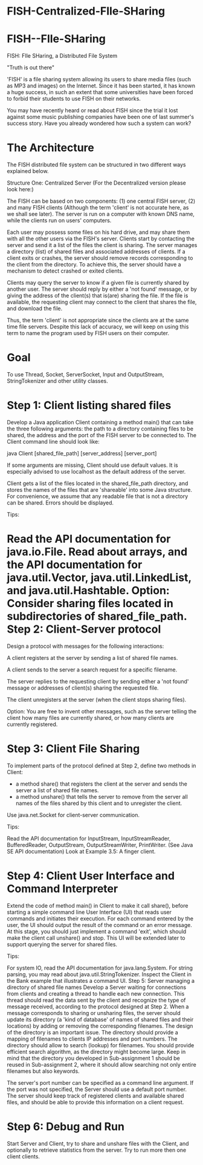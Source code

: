 FISH-Centralized-FIle-SHaring
=============================

FISH--FIle-SHaring
==================

FISH: FIle SHaring, a Distributed File System

"Truth is out there"

'FISH' is a file sharing system allowing its users to share media files (such as MP3 and images) on the Internet. Since it has been started, it has known a huge success, in such an extent that some universities have been forced to forbid their students to use FISH on their networks.

You may have recently heard or read about FISH since the trial it lost against some music publishing companies have been one of last summer's success story. Have you already wondered how such a system can work?


The Architecture
==================

The FISH distributed file system can be structured in two different ways explained below.

Structure One: Centralized Server (For the Decentralized version please look here:)

The FISH can be based on two components: (1) one central FISH server,  (2) and many FISH clients (Although the term 'client' is not accurate here, as we shall see later). The server is run on a computer  with known DNS name, while the clients run on users' computers.

Each user may possess some files on his hard drive, and may share them with all the other users via the FISH's server. Clients start by contacting the server and send it a list of the files the client is sharing. The server manages a directory (list) of shared files and associated addresses of clients. If a client exits or crashes, the server should remove records corresponding to the client from the directory. To achieve this, the server should have a mechanism to detect crashed or exited clients.

Clients may query the server to know if a given file is currently shared by another user. The server should reply by either a 'not found' message, or by giving the address of the client(s) that is(are) sharing the file. If the file is available, the requesting client may connect to the client that shares the file, and download the file.

Thus, the term 'client' is not appropriate since the clients are at the same time file servers. Despite this lack of accuracy, we will keep on using this term to name the program used by FISH users on their computer.

Goal
==================

To use Thread, Socket, ServerSocket, Input and OutputStream, StringTokenizer and other utility classes.

Step 1: Client listing shared files
===
Develop a Java application Client containing a method main() that can take the three following arguments: the path to a directory containing files to be shared, the address and the port of the FISH server to be connected to. The Client command line should look like:

java Client [shared_file_path] [server_address] [server_port]

If some arguments are missing,  Client should use default values. It is especially advised to use localhost as the default address of the server.

Client gets a list of the files located in the shared_file_path directory, and stores the names of the files that are 'shareable' into some Java structure. For convenience, we assume that any readable file that is not a directory can be shared. Errors should be displayed.

Tips:

Read the API documentation for java.io.File.
Read about arrays, and the API documentation for java.util.Vector, java.util.LinkedList, and java.util.Hashtable.
Option:
Consider sharing files located in subdirectories of shared_file_path.
Step 2: Client-Server protocol
===
Design a protocol with messages for the following interactions:

A client registers at the server by sending a list of shared file names.

A client sends to the server a search request for a specific filename.

The server replies to the requesting client by sending either a 'not found' message or addresses of client(s) sharing the requested file.

The client unregisters at the server (when the client stops sharing files).

Option:
You are free to invent other messages, such as the server telling the client how many files are currently shared, or how many clients are currently registered.

Step 3: Client File Sharing
====
To implement parts of the protocol defined at Step 2, define two methods in Client: 
- a method share() that registers the client at the server and sends the server a list of shared file names. 
- a method unshare() that tells the server to remove from the server all names of the files shared by this client and to unregister the client.

Use java.net.Socket for client-server communication.

Tips:

Read the API documentation for InputStream, InputStreamReader, BufferedReader, OutputStream, OutputStreamWriter, PrintWriter. (See Java SE API documentation)
Look at Example 3.5: A finger client.

Step 4: Client User Interface and Command Interpreter
===
Extend the code of method main() in Client to make it call share(), before starting a simple command line User Interface (UI) that reads user commands and initiates their execution. For each command entered by the user, the UI should output the result of the command or an error message. At this stage, you should just implement a command 'exit', which should make the client call unshare() and stop. This UI will be extended later to support querying the server for shared files.

Tips:

For system IO, read the API documentation for java.lang.System.
For string parsing, you may read about java.util.StringTokenizer.
Inspect the Client in the Bank example that  illustrates a command UI.
Step 5: Server managing a directory of shared file names
Develop a Server waiting for connections from clients and creating a thread to handle each new connection. This thread should read the data sent by the client and recognize the type of message received, according to the protocol designed at Step 2. When a message corresponds to sharing or unsharing files, the server should update its directory (a 'kind of database' of names of shared files and their locations) by adding or removing the corresponding filenames. 
The design of the directory is an important issue. The directory  should provide a mapping of filenames to clients IP addresses and port numbers. The directory should allow to search (lookup) for filenames. You should provide efficient search algorithm, as the directory might become large. Keep in mind that the directory you developed in Sub-assignment 1 should be reused in Sub-assignment 2, where it should allow searching not only entire filenames but also keywords.

The server's port number can be specified as a command line argument. If the port was not specified, the Server should use a default port number. The server should keep track of registered clients and available shared files, and should be able to provide this information on a client request.

Step 6: Debug and Run
===
Start Server and Client, try to share and unshare files with the Client, and optionally to retrieve statistics from the server. Try to run more then one client clients.
